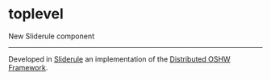 # toplevel
New Sliderule component

---
Developed in [Sliderule](http://sliderule.io) an implementation of the [Distributed OSHW Framework](http://dof.sliderule.io).
